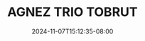 --- 
title: "AGNEZ TRIO TOBRUT"
description: "video bokeh AGNEZ TRIO TOBRUT simontox full  "
date: 2024-11-07T15:12:35-08:00
file_code: "q505cz1ppcdp"
draft: false
cover: "8i1ml9gakk2xtoqd.jpg"
tags: ["AGNEZ", "TRIO", "TOBRUT", "bokep-indo", "bokep-viral", "bokep-ig"]
length: 3690
fld_id: "1483108"
foldername: "Agnez t0brut"
categories: ["Agnez t0brut"]
views: 0
---